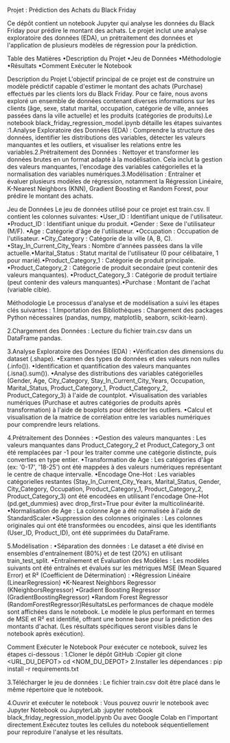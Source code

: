 Projet : Prédiction des Achats du Black Friday

Ce dépôt contient un notebook Jupyter qui analyse les données du Black Friday pour prédire le montant des achats. Le projet inclut une analyse exploratoire des données (EDA), un prétraitement des données et l'application de plusieurs modèles de régression pour la prédiction.

Table des Matières
•Description du Projet
•Jeu de Données
•Méthodologie
•Résultats
•Comment Exécuter le Notebook

Description du Projet
L'objectif principal de ce projet est de construire un modèle prédictif capable d'estimer le montant des achats (Purchase) effectués par les clients lors du Black Friday. Pour ce faire, nous avons exploré un ensemble de données contenant diverses informations sur les clients (âge, sexe, statut marital, occupation, catégorie de ville, années passées dans la ville actuelle) et les produits (catégories de produits).Le notebook black_friday_regression_model.ipynb détaille les étapes suivantes :1.Analyse Exploratoire des Données (EDA) : Comprendre la structure des données, identifier les distributions des variables, détecter les valeurs manquantes et les outliers, et visualiser les relations entre les variables.2.Prétraitement des Données : Nettoyer et transformer les données brutes en un format adapté à la modélisation. Cela inclut la gestion des valeurs manquantes, l'encodage des variables catégorielles et la normalisation des variables numériques.3.Modélisation : Entraîner et évaluer plusieurs modèles de régression, notamment la Régression Linéaire, K-Nearest Neighbors (KNN), Gradient Boosting et Random Forest, pour prédire le montant des achats.

Jeu de Données
Le jeu de données utilisé pour ce projet est train.csv. Il contient les colonnes suivantes:
•User_ID : Identifiant unique de l'utilisateur.
•Product_ID : Identifiant unique du produit.
•Gender : Sexe de l'utilisateur (M/F).
•Age : Catégorie d'âge de l'utilisateur.
•Occupation : Occupation de l'utilisateur.
•City_Category : Catégorie de la ville (A, B, C).
•Stay_In_Current_City_Years : Nombre d'années passées dans la ville actuelle.•Marital_Status : Statut marital de l'utilisateur (0 pour célibataire, 1 pour marié).•Product_Category_1 : Catégorie de produit principale.
•Product_Category_2 : Catégorie de produit secondaire (peut contenir des valeurs manquantes).
•Product_Category_3 : Catégorie de produit tertiaire (peut contenir des valeurs manquantes).•Purchase : Montant de l'achat (variable cible).

Méthodologie
Le processus d'analyse et de modélisation a suivi les étapes clés suivantes :
1.Importation des Bibliothèques : Chargement des packages Python nécessaires (pandas, numpy, matplotlib, seaborn, scikit-learn).

2.Chargement des Données : Lecture du fichier train.csv dans un DataFrame pandas.

3.Analyse Exploratoire des Données (EDA) :
•Vérification des dimensions du dataset (.shape).
•Examen des types de données et des valeurs non nulles (.info()).
•Identification et quantification des valeurs manquantes (.isna().sum()).
•Analyse des distributions des variables catégorielles (Gender, Age, City_Category, Stay_In_Current_City_Years, Occupation, Marital_Status, Product_Category_1, Product_Category_2, Product_Category_3) à l'aide de countplot.
•Visualisation des variables numériques (Purchase et autres catégories de produits après transformation) à l'aide de boxplots pour détecter les outliers.
•Calcul et visualisation de la matrice de corrélation entre les variables numériques pour comprendre leurs relations.

4.Prétraitement des Données :
•Gestion des valeurs manquantes : Les valeurs manquantes dans Product_Category_2 et Product_Category_3 ont été remplacées par -1 pour les traiter comme une catégorie distincte, puis converties en type entier.
•Transformation de Age : Les catégories d'âge (ex: '0-17', '18-25') ont été mappées à des valeurs numériques représentant le centre de chaque intervalle.
•Encodage One-Hot : Les variables catégorielles restantes (Stay_In_Current_City_Years, Marital_Status, Gender, City_Category, Occupation, Product_Category_1, Product_Category_2, Product_Category_3) ont été encodées en utilisant l'encodage One-Hot (pd.get_dummies) avec drop_first=True pour éviter la multicolinéarité.
•Normalisation de Age : La colonne Age a été normalisée à l'aide de StandardScaler.•Suppression des colonnes originales : Les colonnes originales qui ont été transformées ou encodées, ainsi que les identifiants (User_ID, Product_ID), ont été supprimées du DataFrame.

5.Modélisation :
•Séparation des données : Le dataset a été divisé en ensembles d'entraînement (80%) et de test (20%) en utilisant train_test_split.
•Entraînement et Évaluation des Modèles : Les modèles suivants ont été entraînés et évalués sur les métriques MSE (Mean Squared Error) et R² (Coefficient de Détermination) :
•Régression Linéaire (LinearRegression)
•K-Nearest Neighbors Regressor (KNeighborsRegressor)
•Gradient Boosting Regressor (GradientBoostingRegressor)
•Random Forest Regressor (RandomForestRegressor)RésultatsLes performances de chaque modèle sont affichées dans le notebook. Le modèle le plus performant en termes de MSE et R² est identifié, offrant une bonne base pour la prédiction des montants d'achat. (Les résultats spécifiques seront visibles dans le notebook après exécution).

Comment Exécuter le Notebook
Pour exécuter ce notebook, suivez les étapes ci-dessous :
1.Cloner le dépôt GitHub :Copier git clone <URL_DU_DEPOT>
cd <NOM_DU_DEPOT>
2.Installer les dépendances :
pip install -r requirements.txt

3.Télécharger le jeu de données :
Le fichier train.csv doit être placé dans le même répertoire que le notebook.

4.Ouvrir et exécuter le notebook :
Vous pouvez ouvrir le notebook avec Jupyter Notebook ou JupyterLab :jupyter notebook black_friday_regression_model.ipynb Ou avec Google Colab en l'important directement.Exécutez toutes les cellules du notebook séquentiellement pour reproduire l'analyse et les résultats.